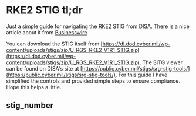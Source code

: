 # RKE2 STIG tl;dr

Just a simple guide for navigating the RKE2 STIG from DISA. There is a nice article about it from [Businesswire](https://www.businesswire.com/news/home/20221101005546/en/DISA-Validates-Rancher-Government-Solutions%E2%80%99-Kubernetes-Distribution-RKE2-Security-Technical-Implementation-Guide).

You can download the STIG itself from [https://dl.dod.cyber.mil/wp-content/uploads/stigs/zip/U_RGS_RKE2_V1R1_STIG.zip](https://dl.dod.cyber.mil/wp-content/uploads/stigs/zip/U_RGS_RKE2_V1R1_STIG.zip). The SITG viewer can be found on DISA's site at [https://public.cyber.mil/stigs/srg-stig-tools/](https://public.cyber.mil/stigs/srg-stig-tools/). For this guide I have simplified the controls and provided simple steps to ensure compliance. Hope this helps a little.

## stig_number